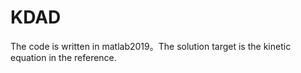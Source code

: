 # KDAD
The code is written in matlab2019。The solution target is the kinetic equation in the reference.
